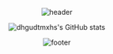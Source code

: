 <div align=center>

![header](https://capsule-render.vercel.app/api?type=waving&color=2f80ed&height=200&section=header&text=&fontSize=40)
</div>

<div align=center>

<p></p>

<!--[![Top Langs](https://github-readme-stats.vercel.app/api/top-langs/?username=dhgudtmxhs&layout=compact)](https://github.com/dhgudtmxhs/github-readme-stats)-->

![dhgudtmxhs's GitHub stats](https://github-readme-stats-dhgudtmxhs.vercel.app/api?username=dhgudtmxhs&count_private=true&show_icons=true)
</div>

<div align=center>



  
<!--[![Hits](https://hits.seeyoufarm.com/api/count/incr/badge.svg?url=https%3A%2F%2Fgithub.com%2Fdhgudtmxhs%2Fhit-counter&count_bg=%230F0F0F&title_bg=%23D72121&icon=&icon_color=%23E7E7E7&title=Welcome&edge_flat=false)](https://hits.seeyoufarm.com)
-->
![footer](https://capsule-render.vercel.app/api?&type=waving&color=2f80ed&height=200&section=footer)

</div>
